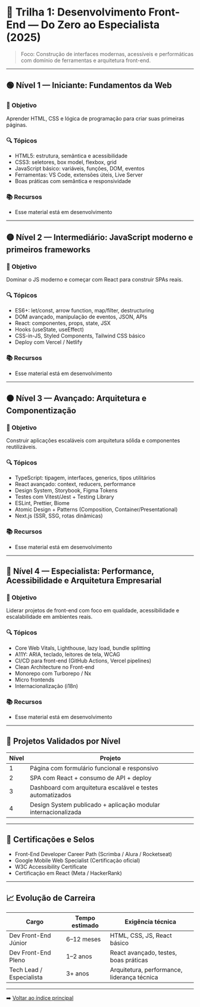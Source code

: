 # 🎨 Trilha 1: Desenvolvimento Front-End — Do Zero ao Especialista (2025)

> Foco: Construção de interfaces modernas, acessíveis e performáticas com domínio de ferramentas e arquitetura front-end.

---

## 🟢 Nível 1 — Iniciante: Fundamentos da Web

### 🎯 Objetivo

Aprender HTML, CSS e lógica de programação para criar suas primeiras páginas.

### 🔍 Tópicos

- HTML5: estrutura, semântica e acessibilidade
- CSS3: seletores, box model, flexbox, grid
- JavaScript básico: variáveis, funções, DOM, eventos
- Ferramentas: VS Code, extensões úteis, Live Server
- Boas práticas com semântica e responsividade

### 📚 Recursos

- Esse material está em desenvolvimento
<!-- - Curso: Em desenvolvimento
- Livro: “Você não sabe JS - Série” — Kyle Simpson
- Projeto: Página responsiva com formulário e interatividade simples -->

---

## 🟡 Nível 2 — Intermediário: JavaScript moderno e primeiros frameworks

### 🎯 Objetivo

Dominar o JS moderno e começar com React para construir SPAs reais.

### 🔍 Tópicos

- ES6+: let/const, arrow function, map/filter, destructuring
- DOM avançado, manipulação de eventos, JSON, APIs
- React: componentes, props, state, JSX
- Hooks (useState, useEffect)
- CSS-in-JS, Styled Components, Tailwind CSS básico
- Deploy com Vercel / Netlify

### 📚 Recursos

- Esse material está em desenvolvimento
<!-- - Curso: “JavaScript Moderno” — Rocketseat
- Curso: “React para Iniciantes” — Origamid
- Projeto: To-do list com React + consumo de API -->

---

## 🟠 Nível 3 — Avançado: Arquitetura e Componentização

### 🎯 Objetivo

Construir aplicações escaláveis com arquitetura sólida e componentes reutilizáveis.

### 🔍 Tópicos

- TypeScript: tipagem, interfaces, generics, tipos utilitários
- React avançado: context, reducers, performance
- Design System, Storybook, Figma Tokens
- Testes com Vitest/Jest + Testing Library
- ESLint, Prettier, Biome
- Atomic Design + Patterns (Composition, Container/Presentational)
- Next.js (SSR, SSG, rotas dinâmicas)

### 📚 Recursos

- Esse material está em desenvolvimento
<!-- - Curso: “Ignite React” — Rocketseat
- Projeto: Dashboard com autenticação, modais, gráficos e testes -->

---

## 🔴 Nível 4 — Especialista: Performance, Acessibilidade e Arquitetura Empresarial

### 🎯 Objetivo

Liderar projetos de front-end com foco em qualidade, acessibilidade e escalabilidade em ambientes reais.

### 🔍 Tópicos

- Core Web Vitals, Lighthouse, lazy load, bundle splitting
- A11Y: ARIA, teclado, leitores de tela, WCAG
- CI/CD para front-end (GitHub Actions, Vercel pipelines)
- Clean Architecture no Front-end
- Monorepo com Turborepo / Nx
- Micro frontends
- Internacionalização (i18n)

### 📚 Recursos

- Esse material está em desenvolvimento
<!-- - Docs: web.dev (Google)
- Curso: “Front-End Expert” — Willian Justen / Felipe Deschamps
- Projeto: Design System completo + App multi-idioma com CI/CD -->

---

## 🧪 Projetos Validados por Nível

| Nível | Projeto                                                        |
| ----- | -------------------------------------------------------------- |
| 1     | Página com formulário funcional e responsivo                   |
| 2     | SPA com React + consumo de API + deploy                        |
| 3     | Dashboard com arquitetura escalável e testes automatizados     |
| 4     | Design System publicado + aplicação modular internacionalizada |

---

## 🧠 Certificações e Selos

- Front-End Developer Career Path (Scrimba / Alura / Rocketseat)
- Google Mobile Web Specialist (Certificação oficial)
- W3C Accessibility Certificate
- Certificação em React (Meta / HackerRank)

---

## 📈 Evolução de Carreira

| Cargo                    | Tempo estimado | Exigência técnica                           |
| ------------------------ | -------------- | ------------------------------------------- |
| Dev Front-End Júnior     | 6–12 meses     | HTML, CSS, JS, React básico                 |
| Dev Front-End Pleno      | 1–2 anos       | React avançado, testes, boas práticas       |
| Tech Lead / Especialista | 3+ anos        | Arquitetura, performance, liderança técnica |

---

➡️ [Voltar ao índice principal](../../README.md)
